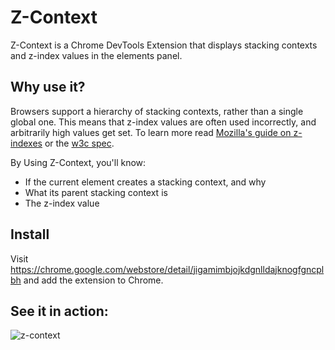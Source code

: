 # Z-Context

Z-Context is a Chrome DevTools Extension that displays stacking contexts and z-index values in the elements panel.

## Why use it? 

Browsers support a hierarchy of stacking contexts, rather than a single global one. This means that
z-index values are often used incorrectly, and arbitrarily high values get set. To learn more read 
[Mozilla's guide on z-indexes](https://developer.mozilla.org/en-US/docs/Web/CSS/CSS_Positioning/Understanding_z_index)
or the [w3c spec](https://www.w3.org/TR/CSS2/zindex.html).

By Using Z-Context, you'll know:

* If the current element creates a stacking context, and why
* What its parent stacking context is
* The z-index value

## Install
Visit https://chrome.google.com/webstore/detail/jigamimbjojkdgnlldajknogfgncplbh and add the extension to Chrome.

## See it in action:

![z-context](https://cldup.com/UivlV8iJ5q.gif)

